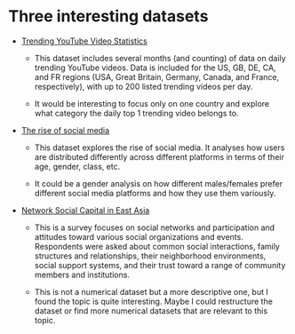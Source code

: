 # Three interesting datasets

- [Trending YouTube Video Statistics](https://www.kaggle.com/datasnaek/youtube-new)

  - This dataset includes several months (and counting) of data on daily trending YouTube videos. Data is included for the US, GB, DE, CA, and FR regions (USA, Great Britain, Germany, Canada, and France, respectively), with up to 200 listed trending videos per day.

  - It would be interesting to focus only on one country and explore what category the daily top 1 trending video belongs to.



- [The rise of social media](https://ourworldindata.org/rise-of-social-media)

  - This dataset explores the rise of social media. It analyses how users are distributed differently across different platforms in terms of their age, gender, class, etc.

  - It could be a gender analysis on how different males/females prefer different social media platforms and how they use them variously.

- [Network Social Capital in East Asia](https://www.icpsr.umich.edu/icpsrweb/ICPSR/studies/36277/summary)

  - This is a survey focuses on social networks and participation and attitudes toward various social organizations and events. Respondents were asked about common social interactions, family structures and relationships, their neighborhood environments, social support systems, and their trust toward a range of community members and institutions.

  - This is not a numerical dataset but a more descriptive one, but I found the topic is quite interesting. Maybe I could restructure the dataset or find more numerical datasets that are relevant to this topic.
